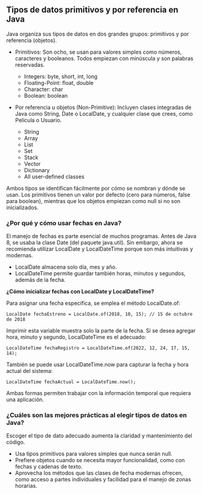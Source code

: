 <h2 align="left"> Tipos de datos primitivos y por referencia en Java </h2>

<p align="left"> Java organiza sus tipos de datos en dos grandes grupos: primitivos y por referencia (objetos).

* Primitivos: Son ocho, se usan para valores simples como números, caracteres y booleanos. Todos empiezan con minúscula y son palabras reservadas.
    * Integers: byte, short, int, long
    * Floating-Point: float, double
    * Character: char
    * Boolean: boolean

* Por referencia u objetos (Non-Primitive): Incluyen clases integradas de Java como String, Date o LocalDate, y cualquier clase que crees, como Película o Usuario. 
    * String
    * Array
    * List
    * Set
    * Stack
    * Vector
    * Dictionary
    * All user-defined classes

Ambos tipos se identifican fácilmente por cómo se nombran y dónde se usan. Los primitivos tienen un valor por defecto (cero para números, false para boolean), mientras que los objetos empiezan como null si no son inicializados. </p>

<h3> ¿Por qué y cómo usar fechas en Java? </h3>

<p align="left"> El manejo de fechas es parte esencial de muchos programas. Antes de Java 8, se usaba la clase Date (del paquete java.util). Sin embargo, ahora se recomienda utilizar LocalDate y LocalDateTime porque son más intuitivas y modernas. 

* LocalDate almacena solo día, mes y año.
* LocalDateTime permite guardar también horas, minutos y segundos, además de la fecha.

<strong>¿Cómo inicializar fechas con LocalDate y LocalDateTime? </strong>

Para asignar una fecha específica, se emplea el método LocalDate.of:

    LocalDate fechaEstreno = LocalDate.of(2018, 10, 15); // 15 de octubre de 2018

Imprimir esta variable muestra solo la parte de la fecha. Si se desea agregar hora, minuto y segundo, LocalDateTime es el adecuado:

    LocalDateTime fechaRegistro = LocalDateTime.of(2022, 12, 24, 17, 15, 14);

También se puede usar LocalDateTime.now para capturar la fecha y hora actual del sistema:

    LocalDateTime fechaActual = LocalDateTime.now();

Ambas formas permiten trabajar con la información temporal que requiera una aplicación.


</p>

<h3> ¿Cuáles son las mejores prácticas al elegir tipos de datos en Java? </h3>

<p align="left"> Escoger el tipo de dato adecuado aumenta la claridad y mantenimiento del código.

* Usa tipos primitivos para valores simples que nunca serán null.
* Prefiere objetos cuando se necesita mayor funcionalidad, como con fechas y cadenas de texto.
* Aprovecha los métodos que las clases de fecha modernas ofrecen, como acceso a partes individuales y facilidad para el manejo de zonas horarias. </p>